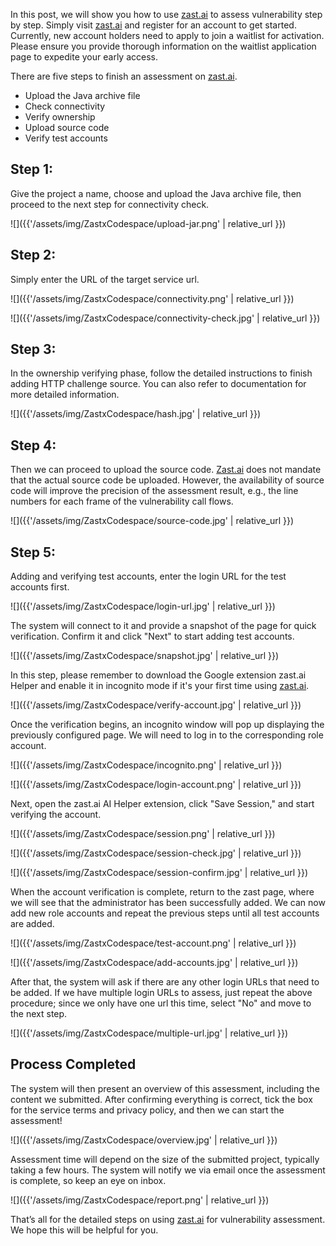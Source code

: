 In this post, we will show you how to use <a href="https://zast.ai" target="_blank">zast.ai</a> to assess vulnerability step by step. Simply visit <a href="https://zast.ai" target="_blank">zast.ai</a> and register for an account to get started. Currently, new account holders need to apply to join a waitlist for activation. Please ensure you provide thorough information on the waitlist application page to expedite your early access.

There are five steps to finish an assessment on <a href="https://zast.ai" target="_blank">zast.ai</a>. 
- Upload the Java archive file
- Check connectivity
- Verify ownership
- Upload source code
- Verify test accounts

## Step 1: 
Give the project a name, choose and upload the Java archive file, then proceed to the next step for connectivity check.

![]({{'/assets/img/ZastxCodespace/upload-jar.png' | relative_url }})

## Step 2: 
Simply enter the URL of the target service url.

![]({{'/assets/img/ZastxCodespace/connectivity.png' | relative_url }})

![]({{'/assets/img/ZastxCodespace/connectivity-check.jpg' | relative_url }})

## Step 3: 
In the ownership verifying phase, follow the detailed instructions to finish adding HTTP challenge source. You can also refer to documentation for more detailed information.

![]({{'/assets/img/ZastxCodespace/hash.jpg' | relative_url }})

## Step 4: 
Then we can proceed to upload the source code.  <a href="https://zast.ai" target="_blank">Zast.ai</a> does not mandate that the actual source code be uploaded. However, the availability of source code will improve the precision of the assessment result, e.g., the line numbers for each frame of the vulnerability call flows.

![]({{'/assets/img/ZastxCodespace/source-code.jpg' | relative_url }})

## Step 5: 
Adding and verifying test accounts, enter the login URL for the test accounts first. 

![]({{'/assets/img/ZastxCodespace/login-url.jpg' | relative_url }})

The system will connect to it and provide a snapshot of the page for quick verification. Confirm it and click "Next" to start adding test accounts.

![]({{'/assets/img/ZastxCodespace/snapshot.jpg' | relative_url }})

In this step, please remember to download the Google extension zast.ai Helper and enable it in incognito mode if it's your first time using <a href="https://zast.ai" target="_blank">zast.ai</a>.

![]({{'/assets/img/ZastxCodespace/verify-account.jpg' | relative_url }})

Once the verification begins, an incognito window will pop up displaying the previously configured page. We will need to log in to the corresponding role account.

![]({{'/assets/img/ZastxCodespace/incognito.png' | relative_url }})

![]({{'/assets/img/ZastxCodespace/login-account.png' | relative_url }})

Next, open the zast.ai AI Helper extension, click "Save Session," and start verifying the account.

![]({{'/assets/img/ZastxCodespace/session.png' | relative_url }})

![]({{'/assets/img/ZastxCodespace/session-check.jpg' | relative_url }})

![]({{'/assets/img/ZastxCodespace/session-confirm.jpg' | relative_url }})

When the account verification is complete, return to the zast page, where we will see that the administrator has been successfully added. We can now add new role accounts and repeat the previous steps until all test accounts are added.

![]({{'/assets/img/ZastxCodespace/test-account.png' | relative_url }})

![]({{'/assets/img/ZastxCodespace/add-accounts.jpg' | relative_url }})

After that, the system will ask if there are any other login URLs that need to be added. If we have multiple login URLs to assess, just repeat the above procedure; since we only have one url this time, select "No" and move to the next step.

![]({{'/assets/img/ZastxCodespace/multiple-url.jpg' | relative_url }})

## Process Completed

The system will then present an overview of this assessment, including the content we submitted. After confirming everything is correct, tick the box for the service terms and privacy policy, and then we can start the assessment!

![]({{'/assets/img/ZastxCodespace/overview.jpg' | relative_url }})

Assessment time will depend on the size of the submitted project, typically taking a few hours. The system will notify we via email once the assessment is complete, so keep an eye on inbox.

![]({{'/assets/img/ZastxCodespace/report.png' | relative_url }})

That’s all for the detailed steps on using <a href="https://zast.ai" target="_blank">zast.ai</a> for vulnerability assessment. We hope this will be helpful for you.
